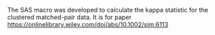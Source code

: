 The SAS macro was developed to calculate the kappa statistic for the clustered matched-pair data. 
It is for paper https://onlinelibrary.wiley.com/doi/abs/10.1002/sim.6113
